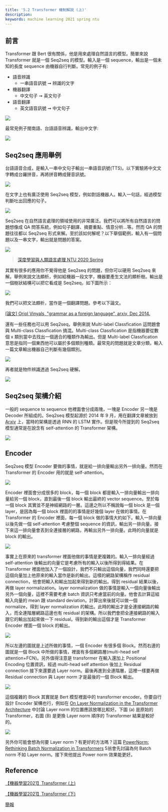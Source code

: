 ```yaml
---
title: '5.2 Transformer 機制解說 (上)'
description:
keywords: machine learning 2021 spring ntu
---
```


## 前言
Transformer 跟 Bert 很有關係，他是用來處理自然語言的模型。簡單來說 Transformer 就是一個 Seq2seq 的模型。輸入是一個 sequence，輸出是一個未知的長度 sequence 由機器自行判斷。常見的例子有:

- 語音辨識
    -  一串語音訊號 ➞ 辨識的文字
- 機器翻譯
    - 中文句子 ➞ 英文句子
- 語音翻譯
    - 英文語音訊號 ➞ 中文句子

![](https://i.imgur.com/5QxI3eg.png)

最常見例子閩南語、台語語音辨識，輸出中文字:

![](https://i.imgur.com/Tb2Vx21.png)

## Seq2seq 應用舉例
台語語音合成，是輸入一串中文句子輸出一串語音訊號(TTS)。以下實驗將中文文字轉成台羅拼音，再將拼音轉成聲音訊號。

![](https://i.imgur.com/HgGvhHr.png)

在文字上也有廣泛使用 Seq2seq 模型，例如對話機器人。輸入一句話，經過模型判斷吐出回應的句子。

![](https://i.imgur.com/va2TCD5.png)

Seq2seq 在自然語言處理的領域使用的非常廣泛。我們可以將所有自然語言的問題想像成 QA 問答系統，例如句子翻譯、摘要重點、情意分析...等。然而 QA 的問題往往都以 Seq2seq 形式來解。至於該如何解呢？以下舉個範例，輸入有一個問題以及一串文字，輸出就是問題的答案。


![](https://i.imgur.com/Oh9tINh.png)

> [深度學習與人類語言處理 NTU 2020 Spring](https://speech.ee.ntu.edu.tw/~hylee/dlhlp/2020-spring.html)

其實有很多的應用你不覺得他是 Seq2seq 的問題，但你可以硬用 Seq2seq 來解。舉例來說文法頗析，例如給機器一段文字，機器要產生文法的頗析樹。輸出是一個樹狀結構可以把它看成是 Seq2seq，如下圖所示：

![](https://i.imgur.com/2GTag7P.png)

我們可以把文法頗析，當作是一個翻譯問題。參考以下論文。

[[論文] Oriol Vinyals, "grammar as a foreign language", arxiv, Dec 2014.](https://arxiv.org/abs/1412.7449)

還有一些任務也可以用 Seq2seq，舉例來說 Multi-label Classfication 這問題會與 Multi-class Classfication 搞混。Multi-class Classfication 是指機器要從數個 x 類別當中去找出一個適合的種類作為輸出。但是 Multi-label Classfication 意思是指同一個東西他可以屬於多個類別種類。最常見的問題就是文章分類，輸入一篇文章輸出機器自己判斷有幾個類別。

![](https://i.imgur.com/5FZpsG6.png)

再者就是物件辨識透過 Seq2seq 硬解。

![](https://i.imgur.com/W6MiVna.png)

## Seq2seq 架構介紹
一般的 sequence to sequence 他裡面會分成兩塊，一塊是 Encoder 另一塊是 Decoder 所組成的。Seq2seq 模型起源於 2014 年 9 月，用在翻譯文章被放到 [Arxiv](https://arxiv.org/abs/1409.3215) 上，當時的架構是透過 RNN 的 LSTM 實作。但是現今所提到的 Seq2seq 模型通常是在說含有 self-attention 的 Transformer 架構。

![](https://i.imgur.com/1haQ3V0.png)

## Encoder
Seq2seq 模型 Encoder 要做的事情，就是給一排向量輸出另外一排向量。然而在 Transformer 的 Encoder 用的就是 self-attention。

![](https://i.imgur.com/sZCko0m.png)

Encoder 裡面會分成很多的 block，每一個 block 都是輸入一排向量輸出一排向量給另一個 block，直到最後一個 block 輸出最終的 vector sequence。至於每一個 block 其實並不是神經網路的一層。這邊之所以不稱說每一個 block 是一個 layer，是因為每一個 block 裡面的的事情是好幾個 layer 在做的事情。在 Transformer 的 Encoder 裡面，每一個 block 做的事情大約如下。輸入一排向量以後先做一個 self-attention 考慮整個 sequence 的資訊，輸出另一排向量。接下來這一排向量會丟到全連接層的網路，再輸出另外一排向量。此時的向量就是 block 的輸出。

![](https://i.imgur.com/xlZJYjf.png)

事實上在原來的 transformer 裡面他做的事情是更複雜的。輸入一排向量經過 self-attention 後輸出的向量它是考慮所有的輸入以後所得到得結果。在 Transformer 裡面他加入了一個設計，我們不只輸出這個向量，我們同時還要把這個向量加上他原來的輸入當作是新的輸出。這樣的網路架構稱作 residual connection，他會把輸入和輸出加起來得到新的輸出。得到 residual 結果以後，再做 layer normalization。layer normalization 做的事情是輸入一個向量後輸出另外一個向量，這裡不需要考慮 batch 資訊只考慮當前的向量。他會去計算這組輸入向量的 mean 跟 standard deviation。計算出來後就可以做一個 normalize，得到 layer normalization 的輸出。此時的輸出才是全連接網路的輸入，而全連階層網路這邊也有 residual 的架構。所以我們會把全連接網路的輸入跟它的輸出加起來做一下 residual。得到新的輸出這個才是 Transformer Encoder 裡面一個 block 的輸出。

![](https://i.imgur.com/YBDYxf0.png)

所以左邊的圖就是上述所做的事情，一個 Encoder 有很多個 Block。然而右邊的圖就是一個 Block 中所做的事情，裡面有多個網路層(multi-head self attention+FCN)。另外值得注意是 transformer 在輸入還加上 Positional Encoding 位置資訊，經過 multi-head self attention 後加上 Residual connection 接下來還要過 Layer norm。最後再進到全連階層，這裡一樣要再做 Residual connection 與 Layer norm 才是最後的一個 Block 輸出。

![](https://i.imgur.com/4GrIjMj.png)

這個複雜的 Block 其實就是 Bert 模型裡面中的 transformer encoder。你要自行設計 Encoder 架構也行，例如在 [On Layer Normalization in the Transformer Architecture](https://arxiv.org/abs/2002.04745) 中討論 Layer norm 的位置應該放哪比較好。下圖 (a) 是原始的 Transformer，右圖 (B) 是更換 Layer norm 順序的 Transformer 結果是較好的。

![](https://i.imgur.com/uR7ZBGQ.png)

另外你可能會想為何要 Layer norm？有更好的方法嗎？這篇 [PowerNorm: Rethinking Batch Normalization in Transformers](https://arxiv.org/abs/2003.07845) 5翁會先討論為何 Batch norm 不如 Layer norm。接下來他提出 Power norm 效果能更好。

## Reference
[【機器學習2021】Transformer (上)](https://www.youtube.com/watch?v=n9TlOhRjYoc)

[【機器學習2021】Transformer (下)](https://www.youtube.com/watch?v=N6aRv06iv2g)

[簡報](https://speech.ee.ntu.edu.tw/~hylee/ml/ml2021-course-data/seq2seq_v9.pdf)